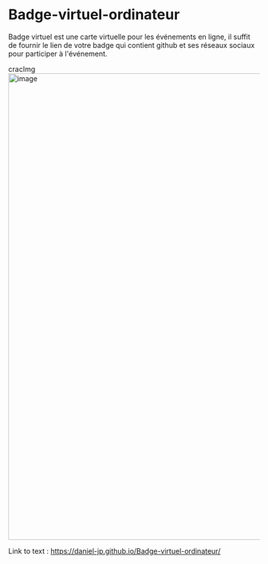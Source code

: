 # Badge-virtuel-ordinateur
Badge virtuel est une carte virtuelle pour les événements en ligne, il suffit de fournir le lien de votre badge qui contient github et ses réseaux sociaux pour participer à l'événement. 



cracImg<img width="937" alt="image" src="https://user-images.githubusercontent.com/37070026/140836427-e6cc5737-830e-43c7-b9c9-2edddb227c6d.png">

Link to text : 
https://daniel-jp.github.io/Badge-virtuel-ordinateur/


